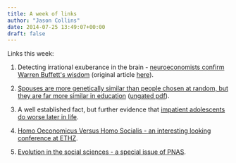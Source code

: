 ```yaml
---
title: A week of links
author: "Jason Collins"
date: 2014-07-25 13:49:07+00:00
draft: false
---
```


Links this week:






	
  1. Detecting irrational exuberance in the brain - [neuroeconomists confirm Warren Buffett's wisdom](http://www.sciencedaily.com/releases/2014/07/140707152526.htm) (original article [here](http://www.pnas.org/content/111/29/10503)).

	
  2. [Spouses are more genetically similar than people chosen at random, but they are far more similar in education](http://www.pnas.org/content/early/2014/05/14/1321426111.abstract) ([ungated pdf](http://emilkirkegaard.dk/en/wp-content/uploads/Genetic-and-educational-assortative-mating-among-US-adults.pdf)).

	
  3. A well established fact, but further evidence that [impatient adolescents do worse later in life](http://www.res.org.uk/details/mediabrief/6399641/IMPATIENT-ADOLESCENTS-DO-WORSE-LATER-IN-LIFE.html).

	
  4. [Homo Oeconomicus Versus Homo Socialis - an interesting looking conference at ETHZ](http://www.soms.ethz.ch/Workshop2014).

	
  5. [Evolution in the social sciences - a special issue of PNAS](http://www.pnas.org/content/111/Supplement_3#IntheLightofEvolutionVIIIDarwinianThinkingintheSocialSciencesSacklerColloquium).


